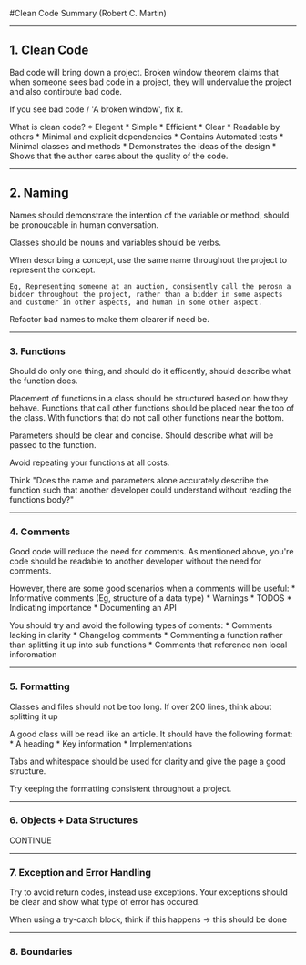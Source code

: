 #Clean Code Summary  (Robert C. Martin)

-------------------------------------------
## 1. Clean Code

Bad code will bring down a project. Broken window theorem claims that when someone sees bad code in a project, they will undervalue the project and also contirbute bad code. 

If you see bad code / 'A broken window', fix it.

What is clean code?
	* Elegent
	* Simple
	* Efficient 
	* Clear
	* Readable by others
	* Minimal and explicit dependencies
	* Contains Automated tests
	* Minimal classes and methods
	* Demonstrates the ideas of the design
	* Shows that the author cares about the quality of the code. 

---------------------------------------------

## 2. Naming

Names should demonstrate the intention of the variable or method, should be pronoucable in human conversation.

Classes should be nouns and variables should be verbs.

When describing a concept, use the same name throughout the project to represent the concept. 

	Eg, Representing someone at an auction, consisently call the perosn a bidder throughout the project, rather than a bidder in some aspects and customer in other aspects, and human in some other aspect.

Refactor bad names to make them clearer if need be.

---------------------------------------------
### 3. Functions

Should do only one thing, and should do it efficently, should describe what the function does.

Placement of functions in a class should be structured based on how they behave. Functions that call other functions should be placed near the top of the class. With functions that do not call other functions near the bottom.

Parameters should be clear and concise. Should describe what will be passed to the function.

Avoid repeating your functions at all costs. 

Think  "Does the name and parameters alone accurately
 describe the function such that another developer could understand without reading the functions body?"

-------------------------------------------

### 4. Comments

Good code will reduce the need for comments. As mentioned above, you're code should be readable to another developer without the need for comments.

However, there are some good scenarios when a comments will be useful:
	* Informative comments (Eg, structure of a data type)
	* Warnings
	* TODOS
	* Indicating importance
	* Documenting an API

You should try and avoid the following types of coments:
	* Comments lacking in clarity
	* Changelog comments
	* Commenting a function rather than splitting it up into sub functions
	* Comments that reference non local inforomation

--------------------------------------------------------------------

### 5. Formatting 

Classes and files should not be too long. If over 200 lines, think about splitting it up

A good class will be read like an article. It should have the following format:
	* A heading
	* Key information
	* Implementations

Tabs and whitespace should be used for clarity and give the page a good structure.

Try keeping the formatting consistent throughout a project.

-----------------------------------------------------------------

### 6. Objects + Data Structures 

CONTINUE

-----------------------------------------------------

### 7. Exception and Error Handling

Try to avoid return codes, instead use exceptions. Your exceptions should be clear and show what type of error has occured.

When using a try-catch block, think if this happens -> this should be done

---------------------------------------------------------

### 8. Boundaries


